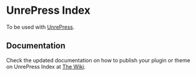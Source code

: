 # UnrePress Index

To be used with [UnrePress](https://github.com/EstebanForge/UnrePress).

## Documentation

Check the updated documentation on how to publish your plugin or theme on UnrePress Index at [The Wiki](https://github.com/EstebanForge/UnrePress/wiki).
